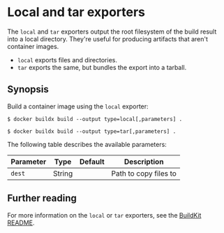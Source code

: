 # Local and tar exporters

The `local` and `tar` exporters output the root filesystem of the build result
into a local directory. They're useful for producing artifacts that aren't
container images.

- `local` exports files and directories.
- `tar` exports the same, but bundles the export into a tarball.

## Synopsis

Build a container image using the `local` exporter:

```console
$ docker buildx build --output type=local[,parameters] .
```

```console
$ docker buildx build --output type=tar[,parameters] .
```

The following table describes the available parameters:

| Parameter | Type   | Default | Description           |
| --------- | ------ | ------- | --------------------- |
| `dest`    | String |         | Path to copy files to |

## Further reading

For more information on the `local` or `tar` exporters, see the
[BuildKit README](https://github.com/moby/buildkit/blob/master/README.md#local-directory).
